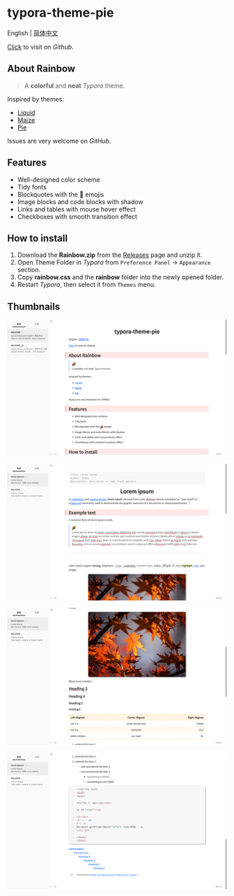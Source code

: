 # typora-theme-pie

English | [简体中文](README_zh.md)

[Click](https://github.com/garyzhang2002/typora-theme-rainbow) to visit on *Github*.

## About Rainbow

> A **colorful** and **neat** *Typora* theme.

Inspired by themes:

+ [Liquid](https://github.com/Fentaniao/Liquid)
+ [Maize](https://github.com/BEATREE/typora-maize-theme)
+ [Pie](https://github.com/kevinzhao2233/typora-theme-pie)

Issues are very welcome on *GitHub*.

## Features

+ Well-designed color scheme
+ Tidy fonts
+ Blockquotes with the :rainbow: emojis
+ Image blocks and code blocks with shadow
+ Links and tables with mouse hover effect
+ Checkboxes with smooth transition effect

## How to install

1. Download the **Rainbow.zip** from the [Releases](https://github.com/garyzhang2002/typora-theme-rainbow/releases) page and unzip it.
2. Open Theme Folder in *Typora* from `Preference Panel` → `Appearance` section.
1. Copy **rainbow.css** and the **rainbow** folder into the newly opened folder.
2. Restart *Typora*, then select it from `Themes` menu.

## Thumbnails

![pic1](media/pic1.png)

![pic2](media/pic2.png)

![pic3](media/pic3.png)

![pic4](media/pic4.png)